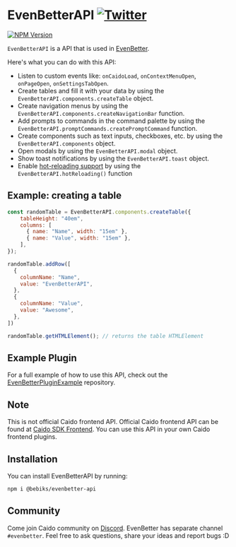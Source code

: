 # EvenBetterAPI [![Twitter](https://img.shields.io/twitter/url/https/twitter.com/cloudposse.svg?style=social&label=Follow%20me)](https://twitter.com/bebiksior) 
[![NPM Version](https://img.shields.io/npm/v/@bebiks/evenbetter-api?style=for-the-badge)](https://www.npmjs.com/package/@bebiks/evenbetter-api)


`EvenBetterAPI` is a API that is used in [EvenBetter](https://github.com/bebiksior/EvenBetter).

Here's what you can do with this API:
- Listen to custom events like: `onCaidoLoad`, `onContextMenuOpen`, `onPageOpen`, `onSettingsTabOpen`.
- Create tables and fill it with your data by using the `EvenBetterAPI.components.createTable` object.
- Create navigation menus by using the `EvenBetterAPI.components.createNavigationBar` function.
- Add prompts to commands in the command palette by using the `EvenBetterAPI.promptCommands.createPromptCommand` function.
- Create components such as text inputs, checkboxes, etc. by using the `EvenBetterAPI.components` object.
- Open modals by using the `EvenBetterAPI.modal` object.
- Show toast notifications by using the `EvenBetterAPI.toast` object.
- Enable [hot-reloading support](https://github.com/bebiksior/LiveCaidoReload) by using the `EvenBetterAPI.hotReloading()` function

## Example: creating a table
```javascript
const randomTable = EvenBetterAPI.components.createTable({
    tableHeight: "40em",
    columns: [
      { name: "Name", width: "15em" },
      { name: "Value", width: "15em" },
    ],
});

randomTable.addRow([
  {
    columnName: "Name",
    value: "EvenBetterAPI",
  },
  {
    columnName: "Value",
    value: "Awesome",
  },
])

randomTable.getHTMLElement(); // returns the table HTMLElement
```

## Example Plugin
For a full example of how to use this API, check out the [EvenBetterPluginExample](https://github.com/bebiksior/EvenBetterPluginExample) repository.

## Note
This is not official Caido frontend API. Official Caido frontend API can be found at [Caido SDK Frontend](https://github.com/caido/sdk-frontend). You can use this API in your own Caido frontend plugins.

## Installation
You can install EvenBetterAPI by running:
```bash
npm i @bebiks/evenbetter-api
```

## Community
Come join Caido community on [Discord](https://links.caido.io/www-discord). EvenBetter has separate channel `#evenbetter`. Feel free to ask questions, share your ideas and report bugs :D
